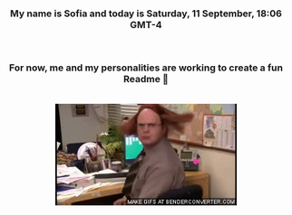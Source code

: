 


<div align="center">
<h3 >My name is Sofia and today is Saturday, 11 September, 18:06 GMT-4</h3><br>
<h3 >For now, me and my personalities are working to create a fun Readme 👋
</h3><br>
<img src='img/dwight.gif' alt='working...'/>
</div>

